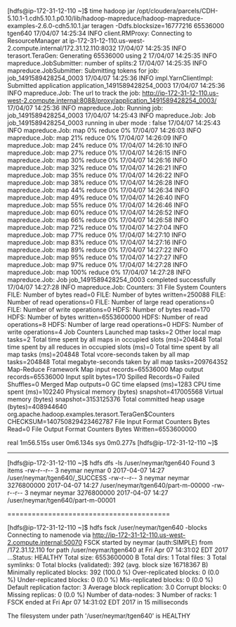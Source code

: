 [hdfs@ip-172-31-12-110 ~]$ time hadoop jar /opt/cloudera/parcels/CDH-5.10.1-1.cdh5.10.1.p0.10/lib/hadoop-mapreduce/hadoop-mapreduce-examples-2.6.0-cdh5.10.1.jar teragen  -Ddfs.blocksize=16777216 65536000 tgen640
17/04/07 14:25:34 INFO client.RMProxy: Connecting to ResourceManager at ip-172-31-12-110.us-west-2.compute.internal/172.31.12.110:8032
17/04/07 14:25:35 INFO terasort.TeraGen: Generating 65536000 using 2
17/04/07 14:25:35 INFO mapreduce.JobSubmitter: number of splits:2
17/04/07 14:25:35 INFO mapreduce.JobSubmitter: Submitting tokens for job: job_1491589428254_0003
17/04/07 14:25:36 INFO impl.YarnClientImpl: Submitted application application_1491589428254_0003
17/04/07 14:25:36 INFO mapreduce.Job: The url to track the job: http://ip-172-31-12-110.us-west-2.compute.internal:8088/proxy/application_1491589428254_0003/
17/04/07 14:25:36 INFO mapreduce.Job: Running job: job_1491589428254_0003
17/04/07 14:25:43 INFO mapreduce.Job: Job job_1491589428254_0003 running in uber mode : false
17/04/07 14:25:43 INFO mapreduce.Job:  map 0% reduce 0%
17/04/07 14:26:03 INFO mapreduce.Job:  map 21% reduce 0%
17/04/07 14:26:09 INFO mapreduce.Job:  map 24% reduce 0%
17/04/07 14:26:10 INFO mapreduce.Job:  map 27% reduce 0%
17/04/07 14:26:15 INFO mapreduce.Job:  map 30% reduce 0%
17/04/07 14:26:16 INFO mapreduce.Job:  map 32% reduce 0%
17/04/07 14:26:21 INFO mapreduce.Job:  map 35% reduce 0%
17/04/07 14:26:22 INFO mapreduce.Job:  map 38% reduce 0%
17/04/07 14:26:28 INFO mapreduce.Job:  map 44% reduce 0%
17/04/07 14:26:34 INFO mapreduce.Job:  map 49% reduce 0%
17/04/07 14:26:40 INFO mapreduce.Job:  map 55% reduce 0%
17/04/07 14:26:46 INFO mapreduce.Job:  map 60% reduce 0%
17/04/07 14:26:52 INFO mapreduce.Job:  map 66% reduce 0%
17/04/07 14:26:58 INFO mapreduce.Job:  map 72% reduce 0%
17/04/07 14:27:04 INFO mapreduce.Job:  map 77% reduce 0%
17/04/07 14:27:10 INFO mapreduce.Job:  map 83% reduce 0%
17/04/07 14:27:16 INFO mapreduce.Job:  map 89% reduce 0%
17/04/07 14:27:22 INFO mapreduce.Job:  map 95% reduce 0%
17/04/07 14:27:27 INFO mapreduce.Job:  map 97% reduce 0%
17/04/07 14:27:28 INFO mapreduce.Job:  map 100% reduce 0%
17/04/07 14:27:28 INFO mapreduce.Job: Job job_1491589428254_0003 completed successfully
17/04/07 14:27:28 INFO mapreduce.Job: Counters: 31
        File System Counters
                FILE: Number of bytes read=0
                FILE: Number of bytes written=250088
                FILE: Number of read operations=0
                FILE: Number of large read operations=0
                FILE: Number of write operations=0
                HDFS: Number of bytes read=170
                HDFS: Number of bytes written=6553600000
                HDFS: Number of read operations=8
                HDFS: Number of large read operations=0
                HDFS: Number of write operations=4
        Job Counters
                Launched map tasks=2
                Other local map tasks=2
                Total time spent by all maps in occupied slots (ms)=204848
                Total time spent by all reduces in occupied slots (ms)=0
                Total time spent by all map tasks (ms)=204848
                Total vcore-seconds taken by all map tasks=204848
                Total megabyte-seconds taken by all map tasks=209764352
        Map-Reduce Framework
                Map input records=65536000
                Map output records=65536000
                Input split bytes=170
                Spilled Records=0
                Failed Shuffles=0
                Merged Map outputs=0
                GC time elapsed (ms)=1283
                CPU time spent (ms)=102240
                Physical memory (bytes) snapshot=417005568
                Virtual memory (bytes) snapshot=3153125376
                Total committed heap usage (bytes)=408944640
        org.apache.hadoop.examples.terasort.TeraGen$Counters
                CHECKSUM=140750829423462787
        File Input Format Counters
                Bytes Read=0
        File Output Format Counters
                Bytes Written=6553600000

real    1m56.515s
user    0m6.134s
sys     0m0.277s
[hdfs@ip-172-31-12-110 ~]$




--------------------------------------


[hdfs@ip-172-31-12-110 ~]$ hdfs dfs -ls /user/neymar/tgen640
Found 3 items
-rw-r--r--   3 neymar neymar          0 2017-04-07 14:27 /user/neymar/tgen640/_SUCCESS
-rw-r--r--   3 neymar neymar 3276800000 2017-04-07 14:27 /user/neymar/tgen640/part-m-00000
-rw-r--r--   3 neymar neymar 3276800000 2017-04-07 14:27 /user/neymar/tgen640/part-m-00001


========================================


[hdfs@ip-172-31-12-110 ~]$ hdfs fsck /user/neymar/tgen640 -blocks
Connecting to namenode via http://ip-172-31-12-110.us-west-2.compute.internal:50070
FSCK started by neymar (auth:SIMPLE) from /172.31.12.110 for path /user/neymar/tgen640 at Fri Apr 07 14:31:02 EDT 2017
...Status: HEALTHY
 Total size:    6553600000 B
 Total dirs:    1
 Total files:   3
 Total symlinks:                0
 Total blocks (validated):      392 (avg. block size 16718367 B)
 Minimally replicated blocks:   392 (100.0 %)
 Over-replicated blocks:        0 (0.0 %)
 Under-replicated blocks:       0 (0.0 %)
 Mis-replicated blocks:         0 (0.0 %)
 Default replication factor:    3
 Average block replication:     3.0
 Corrupt blocks:                0
 Missing replicas:              0 (0.0 %)
 Number of data-nodes:          3
 Number of racks:               1
FSCK ended at Fri Apr 07 14:31:02 EDT 2017 in 15 milliseconds


The filesystem under path '/user/neymar/tgen640' is HEALTHY
